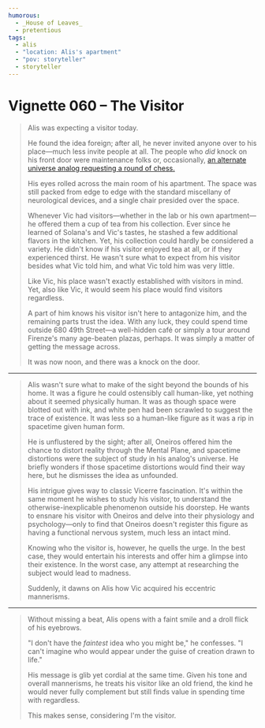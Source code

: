 ```yaml
---
humorous:
  - _House of Leaves_
  - pretentious
tags:
  - alis
  - "location: Alis's apartment"
  - "pov: storyteller"
  - storyteller
---
```


# Vignette 060 – The Visitor

> Alis was expecting a visitor today.
>
> He found the idea foreign; after all, he never invited anyone over to his place—much less invite people at all. The people who _did_ knock on his front door were maintenance folks or, occasionally, [an alternate universe analog requesting a round of chess.](../2023-q1/2023-01-29_vignette-021_check.md)
>
> His eyes rolled across the main room of his apartment. The space was still packed from edge to edge with the standard miscellany of neurological devices, and a single chair presided over the space.
>
> Whenever Vic had visitors—whether in the lab or his own apartment—he offered them a cup of tea from his collection. Ever since he learned of Solana's and Vic's tastes, he stashed a few additional flavors in the kitchen. Yet, his collection could hardly be considered a variety. He didn't know if his visitor enjoyed tea at all, or if they experienced thirst. He wasn't sure what to expect from his visitor besides what Vic told him, and what Vic told him was very little.
>
> Like Vic, his place wasn't exactly established with visitors in mind. Yet, also like Vic, it would seem his place would find visitors regardless.
>
> A part of him knows his visitor isn't here to antagonize him, and the remaining parts trust the idea. With any luck, they could spend time outside 680 49th Street—a well-hidden café or simply a tour around Firenze's many age-beaten plazas, perhaps. It was simply a matter of getting the message across.
>
> It was now noon, and there was a knock on the door.

---

> Alis wasn't sure what to make of the sight beyond the bounds of his home. It was a figure he could ostensibly call human-like, yet nothing about it seemed physically human. It was as though space were blotted out with ink, and white pen had been scrawled to suggest the trace of existence. It was less so a human-like figure as it was a rip in spacetime given human form.
>
> He is unflustered by the sight; after all, Oneiros offered him the chance to distort reality through the Mental Plane, and spacetime distortions were the subject of study in his analog's universe. He briefly wonders if those spacetime distortions would find their way here, but he dismisses the idea as unfounded.
>
> His intrigue gives way to classic Vicerre fascination. It's within the same moment he wishes to study his visitor, to understand the otherwise-inexplicable phenomenon outside his doorstep. He wants to ensnare his visitor with Oneiros and delve into their physiology and psychology—only to find that Oneiros doesn't register this figure as having a functional nervous system, much less an intact mind.
>
> Knowing who the visitor is, however, he quells the urge. In the best case, they would entertain his interests and offer him a glimpse into their existence. In the worst case, any attempt at researching the subject would lead to madness.
>
> Suddenly, it dawns on Alis how Vic acquired his eccentric mannerisms.

---

> Without missing a beat, Alis opens with a faint smile and a droll flick of his eyebrows.
>
> "I don't have the _faintest_ idea who you might be," he confesses. "I can't imagine who would appear under the guise of creation drawn to life."
>
> His message is glib yet cordial at the same time. Given his tone and overall mannerisms, he treats his visitor like an old friend, the kind he would never fully complement but still finds value in spending time with regardless.
>
> This makes sense, considering I'm the visitor.
